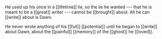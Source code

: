 He used up his once in a [[lifetime]] lie, so the lie he wanted --- that he is meant to be a [[great]] writer --- cannot be [[brought]] about. All he can [[write]] about is Dawn.

He never wrote anything of his [[full]] [[potential]] until he began to [[write]] about Dawn, about the [[painful]] [[memory]] of the [[ghost]] he [[loved]].


